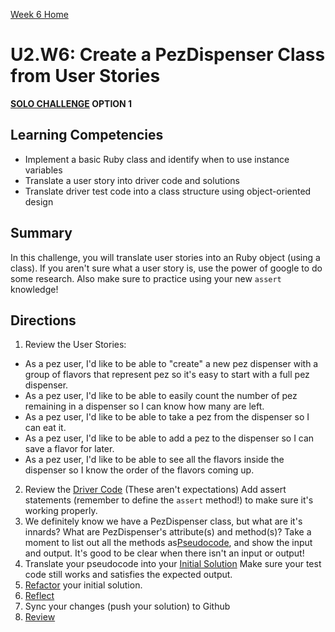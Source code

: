 [Week 6 Home](../)

# U2.W6: Create a PezDispenser Class from User Stories 
**[SOLO CHALLENGE](https://github.com/Devbootcamp/phase_0_handbook/blob/master/solo_challenges.md) OPTION 1**


## Learning Competencies
- Implement a basic Ruby class and identify when to use instance variables
- Translate a user story into driver code and solutions
- Translate driver test code into a class structure using object-oriented design

## Summary
In this challenge, you will translate user stories into an Ruby object (using a class). If you aren't sure what a user story is, use the power of google to do some research. Also make sure to practice using your new `assert` knowledge!

## Directions
 
1. Review the User Stories: 
  - As a pez user, I'd like to be able to "create" a new pez dispenser with a group of flavors that represent pez so it's easy to start with a full pez dispenser.
  - As a pez user, I'd like to be able to easily count the number of pez remaining in a dispenser so I can know how many are left.
  - As a pez user, I'd like to be able to take a pez from the dispenser so I can eat it.
  - As a pez user, I'd like to be able to add a pez to the dispenser so I can save a flavor for later.
  - As a pez user, I'd like to be able to see all the flavors inside the dispenser so I know the order of the flavors coming up.
2. Review the [Driver Code](../../references/driver_code.md) (These aren't expectations) Add assert statements (remember to define the `assert` method!) to make sure it's working properly.
3. We definitely know we have a PezDispenser class, but what are it's innards? What are PezDispenser's attribute(s) and method(s)? Take a moment to list out all the methods as[Pseudocode](../../references/pseudocode.md), and show the input and output. It's good to be clear when there isn't an input or output!
4. Translate your pseudocode into your [Initial Solution](../../references/initial_solution.md) Make sure your test code still works and satisfies the expected output. 
5. [Refactor](../../references/refactoring.md) your initial solution.
6. [Reflect](../../references/reflection_guidelines.md)
7. Sync your changes (push your solution) to Github
8. [Review](../../references/review.md)
